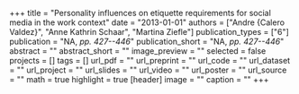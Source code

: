 +++
title = "Personality influences on etiquette requirements for social media in the work context"
date = "2013-01-01"
authors = ["Andre {Calero Valdez}", "Anne Kathrin Schaar", "Martina Ziefle"]
publication_types = ["6"]
publication = "NA, _pp. 427--446_"
publication_short = "NA, _pp. 427--446_"
abstract = ""
abstract_short = ""
image_preview = ""
selected = false
projects = []
tags = []
url_pdf = ""
url_preprint = ""
url_code = ""
url_dataset = ""
url_project = ""
url_slides = ""
url_video = ""
url_poster = ""
url_source = ""
math = true
highlight = true
[header]
image = ""
caption = ""
+++
